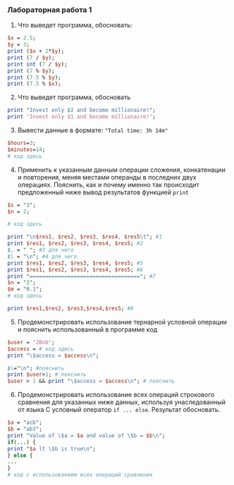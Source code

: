 ### Лабораторная работа 1

1. Что выведет программа, обосновать:

```perl
$x = 2.5;
$y = 3;
print ($x + 2*$y);
print (7 / $y);
print int (7 / $y);
print (7 % $y);
print (7.5 % $y);
print (7.5 % $x);
```

2. Что выведет программа, обосновать

```perl
print "Invest only $1 and become millionaire!";
print 'Invest only $1 and become millionaire!';
```

3. Вывести данные в формате: `"Total time: 3h 14m"`

```perl
$hours=3;
$minutes=14;
# код здесь
```

4. Применить к указанным данным операции сложения, конкатенации и повторения, меняя местами операнды в последних двух операциях. Пояснить, как и почему именно так происходит предложенный ниже вывод результатов функцией `print`

```perl
$s = "3";
$n = 2;

# код здесь

print "\n$res1, $res2, $res3, $res4, $res5\t"; #1
print $res1, $res2, $res3, $res4, $res5; #2
$, = " "; #3 для чего
$\ = "\n"; #4 для чего
print $res1, $res2, $res3, $res4, $res5; #5
print $res1, $res2, $res3, $res4, $res5; #6
print "==================================="; #7
$n = "2";
$m = "0.1";
# код здесь

print $res1,$res2, $res3,$res4,$res5; #8
```

5. Продемонстрировать использование тернарной условной операции и пояснить использованный в программе код

```perl
$user = '2Bob';
$access = # код здесь
print "\$access = $access\n";

$\="\n"; #пояснить
print $user>1; # пояснить
$user > 1 && print "\$access = $access\n"; # пояснить
```

6. Продемонстрировать использование всех операций строкового сравнения для указанных ниже данных, используя унаследованный от языка С условный оператор `if ... else`. Результат обосновать.

```perl
$a = "acb";
$b = "ab3";
print "Value of \$a = $a and value of \$b = $b\n";
if(...) {
print "$a lt \$b is true\n";
} else {
...
}
# код с использованием всех операций сравнения
```
